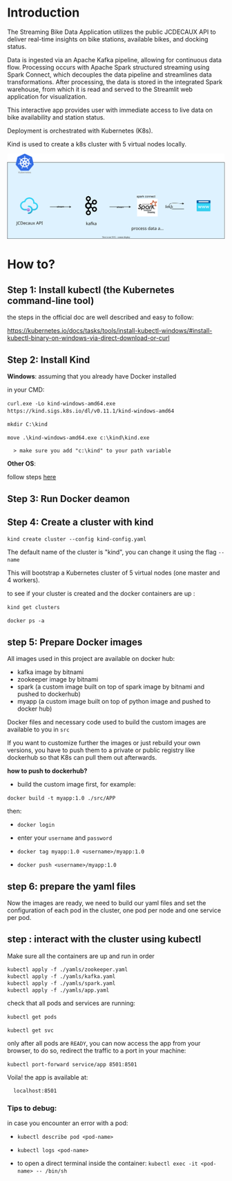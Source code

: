 

# Introduction

The Streaming Bike Data Application utilizes the public JCDECAUX API to deliver real-time insights on bike stations, available bikes, and docking status.

Data is ingested via an Apache Kafka pipeline, allowing for continuous data flow. Processing occurs with Apache Spark structured streaming using Spark Connect, which decouples the data pipeline and streamlines data transformations. After processing, the data is stored in the integrated Spark warehouse, from which it is read and served to the Streamlit web application for visualization.

This interactive app provides user with immediate access to live data on bike availability and station status.

Deployment is orchestrated with Kubernetes (K8s).

Kind is used to create a k8s cluster with 5 virtual nodes locally.




![Image](arch.svg)



# How to?

## Step 1: Install kubectl (the Kubernetes command-line tool)

the steps in the official doc are well described and easy to follow:

https://kubernetes.io/docs/tasks/tools/install-kubectl-windows/#install-kubectl-binary-on-windows-via-direct-download-or-curl


## Step 2: Install Kind

**Windows**:
assuming that you already have Docker installed

 in your CMD:

``curl.exe -Lo kind-windows-amd64.exe https://kind.sigs.k8s.io/dl/v0.11.1/kind-windows-amd64``

``mkdir C:\kind``

``move .\kind-windows-amd64.exe c:\kind\kind.exe``


 
      > make sure you add "c:\kind" to your path variable

**Other OS**:

follow steps [here](https://kind.sigs.k8s.io/docs/user/quick-start/)


## Step 3: Run Docker deamon

## Step 4: Create a cluster with kind

`kind create cluster --config kind-config.yaml`

The default name of the cluster is "kind", you can change it using the flag `--name`


This will bootstrap a Kubernetes cluster of 5 virtual nodes (one master and 4 workers).

to see if your cluster is created and the docker containers are up :

`kind get clusters`

`docker ps -a`

## step 5: Prepare Docker images

All images used in this project are available on docker hub:
- kafka image by bitnami
- zookeeper image by bitnami
- spark (a custom image built on top of spark image by bitnami and pushed to dockerhub)
- myapp (a custom image built on top of python image and pushed to docker hub)

Docker files and necessary code used to build the custom images are available to you in `src`

If you want to customize further the images or just rebuild your own versions, you have to push them to a private or public registry like dockerhub so that K8s can pull them out afterwards. 


**how to push to dockerhub?**

- build the custom image first, for example:

``docker build -t myapp:1.0 ./src/APP``

then:

- ``docker login``

- enter your ``username`` and ``password``

- ``docker tag myapp:1.0 <username>/myapp:1.0``

- ``docker push <username>/myapp:1.0``

## step 6: prepare the yaml files

Now the images are ready, we need to build our yaml files and set the configuration of each pod in the cluster, one pod per node and one service per pod.

## step : interact with the cluster using kubectl

Make sure all the containers are up and run in order

```
kubectl apply -f ./yamls/zookeeper.yaml
kubectl apply -f ./yamls/kafka.yaml
kubectl apply -f ./yamls/spark.yaml
kubectl apply -f ./yamls/app.yaml
```

check that all pods and services are running:

``kubectl get pods``


``kubectl get svc``


only after all pods are ``READY``, you can now access the app from your browser, to do so, redirect the traffic to a port in your machine:

``kubectl port-forward service/app 8501:8501``

Voila! the app is available at:


      localhost:8501


### Tips to debug:
in case you encounter an error with a pod:

* `kubectl describe pod <pod-name>`

* `kubectl logs <pod-name>`

* to open a direct terminal inside the container: ``kubectl exec -it <pod-name> -- /bin/sh`` 